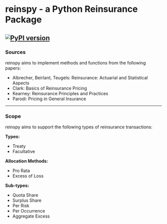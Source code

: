 # reinspy - a Python Reinsurance Package
[![PyPI version](https://badge.fury.io/py/reinspy.svg)](https://badge.fury.io/py/reinspy)
---
### Sources

reinspy aims to implement methods and functions from the following papers:

- Albrecher, Beirlant, Teugels: Reinsurance: Actuarial and Statistical Aspects
- Clark: Basics of Reinsurance Pricing 
- Kearney: Reinsurance Principles and Practices
- Parodi: Pricing in General Insurance

---
### Scope

reinspy aims to support the following types of reinsurance transactions:

**Types:**
- Treaty
- Facultative

**Allocation Methods:**
- Pro Rata
- Excess of Loss

**Sub-types:**
- Quota Share
- Surplus Share
- Per Risk
- Per Occurrence
- Aggregate Excess

